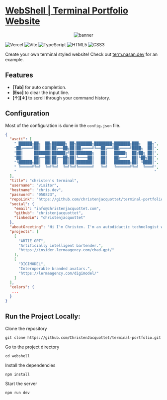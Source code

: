 # [WebShell | Terminal Portfolio Website](https://webshellx.vercel.app/)

<div align="center">
  <img alt="banner" src="https://raw.githubusercontent.com/nasan016/webshell/main/res/banner.png">
</div>

![Vercel](https://img.shields.io/badge/vercel-%23000000.svg?style=for-the-badge&logo=vercel&logoColor=white)
![Vite](https://img.shields.io/badge/vite-%23646CFF.svg?style=for-the-badge&logo=vite&logoColor=white)
![TypeScript](https://img.shields.io/badge/typescript-%23007ACC.svg?style=for-the-badge&logo=typescript&logoColor=white)
![HTML5](https://img.shields.io/badge/html5-%23E34F26.svg?style=for-the-badge&logo=html5&logoColor=white)
![CSS3](https://img.shields.io/badge/css3-%231572B6.svg?style=for-the-badge&logo=css3&logoColor=white)

Create your own terminal styled website! Check out [term.nasan.dev](https://term.nasan.dev/) for an example.

## Features
* **[Tab]** for auto completion.
* **[Esc]** to clear the input line.
* **[↑][↓]** to scroll through your command history.

## Configuration

Most of the configuration is done in the `config.json` file.

```json
{
  "ascii": [
    " ██████╗██╗  ██╗██████╗ ██╗███████╗████████╗███████╗███╗   ██╗",
    "██╔════╝██║  ██║██╔══██╗██║██╔════╝╚══██╔══╝██╔════╝████╗  ██║",
    "██║     ███████║██████╔╝██║███████╗   ██║   █████╗  ██╔██╗ ██║",
    "██║     ██╔══██║██╔══██╗██║╚════██║   ██║   ██╔══╝  ██║╚██╗██║",
    "╚██████╗██║  ██║██║  ██║██║███████║   ██║   ███████╗██║ ╚████║",
    " ╚═════╝╚═╝  ╚═╝╚═╝  ╚═╝╚═╝╚══════╝   ╚═╝   ╚══════╝╚═╝  ╚═══╝",
    "                                                              "
  ],
  "title": "christen's terminal",
  "username": "visitor",
  "hostname": "chris.dev",
  "password": "050823",
  "repoLink": "https://github.com/christenjacquottet/terminal-portfolio",
  "social": {
    "email": "info@christenjacquottet.com",
    "github": "christenjacquottet",
    "linkedin": "christenjacquottet"
  },
  "aboutGreeting": "Hi I'm Christen. I'm an autodidactic technologist who enjoys problem solving.",
  "projects": [
    [
      "ARTIE GPT",
      "Artificially intelligent bartender.",
      "https://insider.lermaagency.com/chad-gpt/"
    ],
    [
      "DIGIMODEL",
      "Interoperable branded avatars.",
      "https://lermaagency.com/digimodel/"
    ]
  ],
  "colors": {
   ...
  }
}
```

## Run the Project Locally:

Clone the repository
```shell
git clone https://github.com/ChristenJacquottet/terminal-portfolio.git
```
Go to the project directory
```shell
cd webshell
```
Install the dependencies
```shell
npm install
```
Start the server
```shell
npm run dev
```

